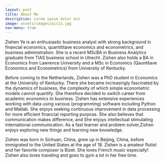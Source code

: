 ```yaml
---
layout: post
title: About Me
description: Lorem ipsum dolor est
image: assets/images/pic11.jpg
nav-menu: true
---
```


Zishen Ye is an enthusiastic business analyst with strong background in financial economics, quantititave economics and econometrics, and business administration. She is a recent MScBA in Business Analytics graduate from TIAS business school in Utrecht.  Zishen also holds a BA in Economics from Lawrence University and a MSc in Economics (Qauntitave Economics and Econometrics) from University of Kentucky.

Before coming to the Netherlands, Zishen was a PhD student in Economics at the University of Kentucky. There she became increasingly fascinated by the dynamics of business, the complexity of which simple econometric models cannot quantify. She therefore decided to switch career from academic economics to business. Zishen has extensive experiences working with data using various (programming) software including Python and Matlab. She enjoys seeking continuous improvement in data processing for more efficient financial reporting purpose. She also believes that communication makes difference, and She enjoys intellectual stimulating international communication. As a fast learner and problem solver,Zishen enjoys exploring new things and learning new knowledge.

Zishen was born in Sichuan, China, grew up in Beijing, China, before immigrated to the United States at the age of 18.  Zishen is a amateur flutist and her favorite composer is Bizet. She loves French music especially! Zishen also loves traveling and goes to gym a lot in her free time.

